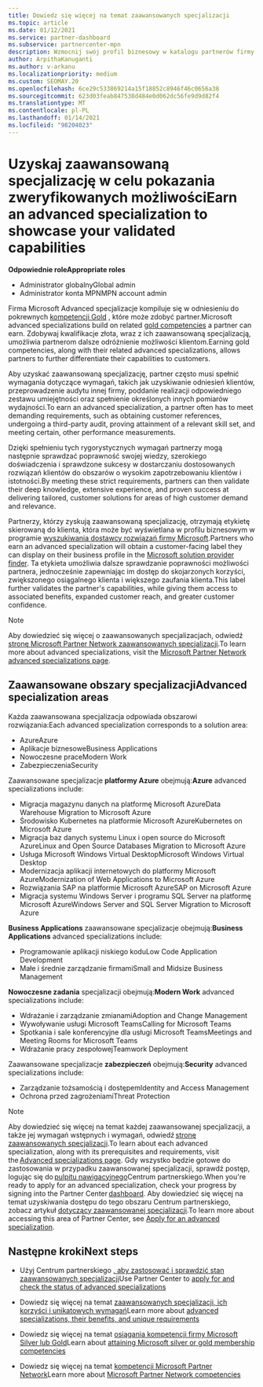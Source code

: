 ```yaml
---
title: Dowiedz się więcej na temat zaawansowanych specjalizacji
ms.topic: article
ms.date: 01/12/2021
ms.service: partner-dashboard
ms.subservice: partnercenter-mpn
description: Wzmocnij swój profil biznesowy w katalogu partnerów firmy Microsoft. Dowiedz się więcej o zaawansowanych specjalizacjach, które można osiągnąć wraz z istniejącymi kompetencjami Gold i Silver.
author: ArpithaKanuganti
ms.author: v-arkanu
ms.localizationpriority: medium
ms.custom: SEOMAY.20
ms.openlocfilehash: 6ce29c533869214a15f18852c8946f46c0656a38
ms.sourcegitcommit: 623d03feab847538d484e0d062dc56fe9d9d82f4
ms.translationtype: MT
ms.contentlocale: pl-PL
ms.lasthandoff: 01/14/2021
ms.locfileid: "98204023"
---
```

# <a name="earn-an-advanced-specialization-to-showcase-your-validated-capabilities"></a><span data-ttu-id="3a252-104">Uzyskaj zaawansowaną specjalizację w celu pokazania zweryfikowanych możliwości</span><span class="sxs-lookup"><span data-stu-id="3a252-104">Earn an advanced specialization to showcase your validated capabilities</span></span>

<span data-ttu-id="3a252-105">**Odpowiednie role**</span><span class="sxs-lookup"><span data-stu-id="3a252-105">**Appropriate roles**</span></span>

- <span data-ttu-id="3a252-106">Administrator globalny</span><span class="sxs-lookup"><span data-stu-id="3a252-106">Global admin</span></span>
- <span data-ttu-id="3a252-107">Administrator konta MPN</span><span class="sxs-lookup"><span data-stu-id="3a252-107">MPN account admin</span></span>

<span data-ttu-id="3a252-108">Firma Microsoft Advanced specjalizacje kompiluje się w odniesieniu do pokrewnych [kompetencji Gold](learn-about-competencies.md) , które może zdobyć partner.</span><span class="sxs-lookup"><span data-stu-id="3a252-108">Microsoft advanced specializations build on related [gold competencies](learn-about-competencies.md) a partner can earn.</span></span> <span data-ttu-id="3a252-109">Zdobywaj kwalifikacje złota, wraz z ich zaawansowaną specjalizacją, umożliwia partnerom dalsze odróżnienie możliwości klientom.</span><span class="sxs-lookup"><span data-stu-id="3a252-109">Earning gold competencies, along with their related advanced specializations, allows partners to further differentiate their capabilities to customers.</span></span>

<span data-ttu-id="3a252-110">Aby uzyskać zaawansowaną specjalizację, partner często musi spełnić wymagania dotyczące wymagań, takich jak uzyskiwanie odniesień klientów, przeprowadzenie audytu innej firmy, poddanie realizacji odpowiedniego zestawu umiejętności oraz spełnienie określonych innych pomiarów wydajności.</span><span class="sxs-lookup"><span data-stu-id="3a252-110">To earn an advanced specialization, a partner often has to meet demanding requirements, such as obtaining customer references, undergoing a third-party audit, proving attainment of a relevant skill set, and meeting certain, other performance measurements.</span></span>

<span data-ttu-id="3a252-111">Dzięki spełnieniu tych rygorystycznych wymagań partnerzy mogą następnie sprawdzać poprawność swojej wiedzy, szerokiego doświadczenia i sprawdzone sukcesy w dostarczaniu dostosowanych rozwiązań klientów do obszarów o wysokim zapotrzebowaniu klientów i istotności.</span><span class="sxs-lookup"><span data-stu-id="3a252-111">By meeting these strict requirements, partners can then validate their deep knowledge, extensive experience, and proven success at delivering tailored, customer solutions for areas of high customer demand and relevance.</span></span>

<span data-ttu-id="3a252-112">Partnerzy, którzy zyskują zaawansowaną specjalizację, otrzymają etykietę skierowaną do klienta, która może być wyświetlana w profilu biznesowym w programie [wyszukiwania dostawcy rozwiązań firmy Microsoft](https://www.microsoft.com/solution-providers/home).</span><span class="sxs-lookup"><span data-stu-id="3a252-112">Partners who earn an advanced specialization will obtain a customer-facing label they can display on their business profile in the [Microsoft solution provider finder](https://www.microsoft.com/solution-providers/home).</span></span> <span data-ttu-id="3a252-113">Ta etykieta umożliwia dalsze sprawdzanie poprawności możliwości partnera, jednocześnie zapewniając im dostęp do skojarzonych korzyści, zwiększonego osiągalnego klienta i większego zaufania klienta.</span><span class="sxs-lookup"><span data-stu-id="3a252-113">This label further validates the partner's capabilities, while giving them access to associated benefits, expanded customer reach, and greater customer confidence.</span></span>

> [!NOTE]
> <span data-ttu-id="3a252-114">Aby dowiedzieć się więcej o zaawansowanych specjalizacjach, odwiedź [stronę Microsoft Partner Network zaawansowanych specjalizacji](https://partner.microsoft.com/membership/advanced-specialization).</span><span class="sxs-lookup"><span data-stu-id="3a252-114">To learn more about advanced specializations, visit the [Microsoft Partner Network advanced specializations page](https://partner.microsoft.com/membership/advanced-specialization).</span></span>

## <a name="advanced-specialization-areas"></a><span data-ttu-id="3a252-115">Zaawansowane obszary specjalizacji</span><span class="sxs-lookup"><span data-stu-id="3a252-115">Advanced specialization areas</span></span>

<span data-ttu-id="3a252-116">Każda zaawansowana specjalizacja odpowiada obszarowi rozwiązania:</span><span class="sxs-lookup"><span data-stu-id="3a252-116">Each advanced specialization corresponds to a solution area:</span></span>

- <span data-ttu-id="3a252-117">Azure</span><span class="sxs-lookup"><span data-stu-id="3a252-117">Azure</span></span>
- <span data-ttu-id="3a252-118">Aplikacje biznesowe</span><span class="sxs-lookup"><span data-stu-id="3a252-118">Business Applications</span></span>
- <span data-ttu-id="3a252-119">Nowoczesne prace</span><span class="sxs-lookup"><span data-stu-id="3a252-119">Modern Work</span></span>
- <span data-ttu-id="3a252-120">Zabezpieczenia</span><span class="sxs-lookup"><span data-stu-id="3a252-120">Security</span></span>

<span data-ttu-id="3a252-121">Zaawansowane specjalizacje **platformy Azure** obejmują:</span><span class="sxs-lookup"><span data-stu-id="3a252-121">**Azure** advanced specializations include:</span></span>

- <span data-ttu-id="3a252-122">Migracja magazynu danych na platformę Microsoft Azure</span><span class="sxs-lookup"><span data-stu-id="3a252-122">Data Warehouse Migration to Microsoft Azure</span></span>
- <span data-ttu-id="3a252-123">Środowisko Kubernetes na platformie Microsoft Azure</span><span class="sxs-lookup"><span data-stu-id="3a252-123">Kubernetes on Microsoft Azure</span></span>
- <span data-ttu-id="3a252-124">Migracja baz danych systemu Linux i open source do Microsoft Azure</span><span class="sxs-lookup"><span data-stu-id="3a252-124">Linux and Open Source Databases Migration to Microsoft Azure</span></span>
- <span data-ttu-id="3a252-125">Usługa Microsoft Windows Virtual Desktop</span><span class="sxs-lookup"><span data-stu-id="3a252-125">Microsoft Windows Virtual Desktop</span></span>
- <span data-ttu-id="3a252-126">Modernizacja aplikacji internetowych do platformy Microsoft Azure</span><span class="sxs-lookup"><span data-stu-id="3a252-126">Modernization of Web Applications to Microsoft Azure</span></span>
- <span data-ttu-id="3a252-127">Rozwiązania SAP na platformie Microsoft Azure</span><span class="sxs-lookup"><span data-stu-id="3a252-127">SAP on Microsoft Azure</span></span>
- <span data-ttu-id="3a252-128">Migracja systemu Windows Server i programu SQL Server na platformę Microsoft Azure</span><span class="sxs-lookup"><span data-stu-id="3a252-128">Windows Server and SQL Server Migration to Microsoft Azure</span></span>

<span data-ttu-id="3a252-129">**Business Applications** zaawansowane specjalizacje obejmują:</span><span class="sxs-lookup"><span data-stu-id="3a252-129">**Business Applications** advanced specializations include:</span></span>

- <span data-ttu-id="3a252-130">Programowanie aplikacji niskiego kodu</span><span class="sxs-lookup"><span data-stu-id="3a252-130">Low Code Application Development</span></span>
- <span data-ttu-id="3a252-131">Małe i średnie zarządzanie firmami</span><span class="sxs-lookup"><span data-stu-id="3a252-131">Small and Midsize Business Management</span></span>

<span data-ttu-id="3a252-132">**Nowoczesne zadania** specjalizacji obejmują:</span><span class="sxs-lookup"><span data-stu-id="3a252-132">**Modern Work** advanced specializations include:</span></span>

- <span data-ttu-id="3a252-133">Wdrażanie i zarządzanie zmianami</span><span class="sxs-lookup"><span data-stu-id="3a252-133">Adoption and Change Management</span></span>
- <span data-ttu-id="3a252-134">Wywoływanie usługi Microsoft Teams</span><span class="sxs-lookup"><span data-stu-id="3a252-134">Calling for Microsoft Teams</span></span>
- <span data-ttu-id="3a252-135">Spotkania i sale konferencyjne dla usługi Microsoft Teams</span><span class="sxs-lookup"><span data-stu-id="3a252-135">Meetings and Meeting Rooms for Microsoft Teams</span></span>
- <span data-ttu-id="3a252-136">Wdrażanie pracy zespołowej</span><span class="sxs-lookup"><span data-stu-id="3a252-136">Teamwork Deployment</span></span>

<span data-ttu-id="3a252-137">Zaawansowane specjalizacje **zabezpieczeń** obejmują:</span><span class="sxs-lookup"><span data-stu-id="3a252-137">**Security** advanced specializations include:</span></span>

- <span data-ttu-id="3a252-138">Zarządzanie tożsamością i dostępem</span><span class="sxs-lookup"><span data-stu-id="3a252-138">Identity and Access Management</span></span>
- <span data-ttu-id="3a252-139">Ochrona przed zagrożeniami</span><span class="sxs-lookup"><span data-stu-id="3a252-139">Threat Protection</span></span>

> [!NOTE]
> <span data-ttu-id="3a252-140">Aby dowiedzieć się więcej na temat każdej zaawansowanej specjalizacji, a także jej wymagań wstępnych i wymagań, odwiedź [stronę zaawansowanych specjalizacji](https://partner.microsoft.com/membership/advanced-specialization).</span><span class="sxs-lookup"><span data-stu-id="3a252-140">To learn about each advanced specialization, along with its prerequisites and requirements, visit the [Advanced specializations page](https://partner.microsoft.com/membership/advanced-specialization).</span></span> <span data-ttu-id="3a252-141">Gdy wszystko będzie gotowe do zastosowania w przypadku zaawansowanej specjalizacji, sprawdź postęp, logując się do [pulpitu nawigacyjnego](https://partner.microsoft.com/dashboard)Centrum partnerskiego.</span><span class="sxs-lookup"><span data-stu-id="3a252-141">When you're ready to apply for an advanced specialization, check your progress by signing into the Partner Center [dashboard](https://partner.microsoft.com/dashboard).</span></span> <span data-ttu-id="3a252-142">Aby dowiedzieć się więcej na temat uzyskiwania dostępu do tego obszaru Centrum partnerskiego, zobacz artykuł [dotyczący zaawansowanej specjalizacji](advanced-specializations-apply.md).</span><span class="sxs-lookup"><span data-stu-id="3a252-142">To learn more about accessing this area of Partner Center, see [Apply for an advanced specialization](advanced-specializations-apply.md).</span></span>

## <a name="next-steps"></a><span data-ttu-id="3a252-143">Następne kroki</span><span class="sxs-lookup"><span data-stu-id="3a252-143">Next steps</span></span>

- <span data-ttu-id="3a252-144">Użyj Centrum partnerskiego [, aby zastosować i sprawdzić stan zaawansowanych specjalizacji](advanced-specializations-apply.md)</span><span class="sxs-lookup"><span data-stu-id="3a252-144">Use Partner Center to [apply for and check the status of advanced specializations](advanced-specializations-apply.md)</span></span>

- <span data-ttu-id="3a252-145">Dowiedz się więcej na temat [zaawansowanych specjalizacji, ich korzyści i unikatowych wymagań](https://partner.microsoft.com/membership/advanced-specialization)</span><span class="sxs-lookup"><span data-stu-id="3a252-145">Learn more about [advanced specializations, their benefits, and unique requirements](https://partner.microsoft.com/membership/advanced-specialization)</span></span>

- <span data-ttu-id="3a252-146">Dowiedz się więcej na temat [osiągania kompetencji firmy Microsoft Silver lub Gold](learn-about-competencies.md)</span><span class="sxs-lookup"><span data-stu-id="3a252-146">Learn about [attaining Microsoft silver or gold membership competencies](learn-about-competencies.md)</span></span>

- <span data-ttu-id="3a252-147">Dowiedz się więcej na temat [kompetencji Microsoft Partner Network](https://partner.microsoft.com/membership/competencies)</span><span class="sxs-lookup"><span data-stu-id="3a252-147">Learn more about [Microsoft Partner Network competencies](https://partner.microsoft.com/membership/competencies)</span></span>